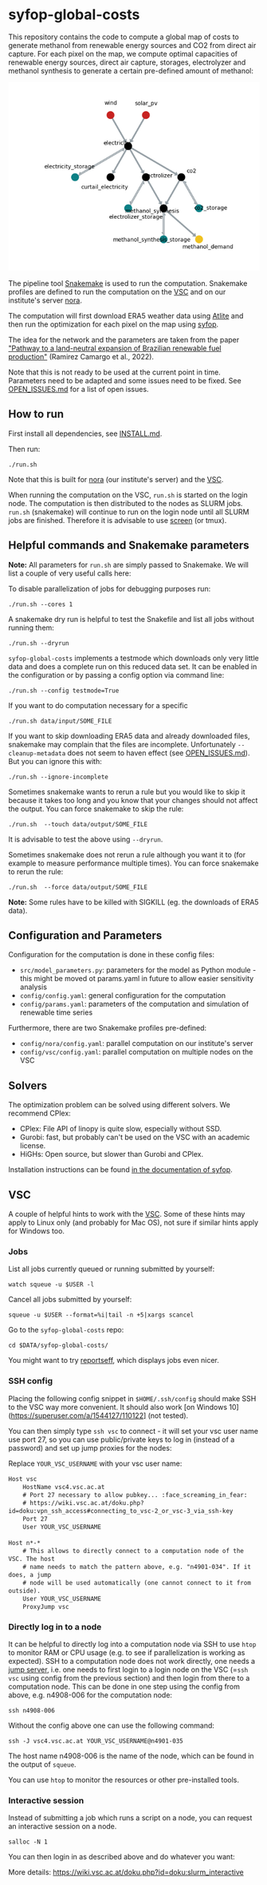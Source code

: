 syfop-global-costs
==================

This repository contains the code to compute a global map of costs to generate methanol from
renewable energy sources and CO2 from direct air capture. For each pixel on the map, we compute
optimal capacities of renewable energy sources, direct air capture, storages, electrolyzer and
methanol synthesis to generate a certain pre-defined amount of methanol:

![Graph of the network](data/output/network.png)

The pipeline tool [Snakemake](https://snakemake.github.io/) is used to run the computation.
Snakemake profiles are defined to run the computation on the [VSC](https://vsc.ac.at/) and on our
institute's server [nora](https://nora.boku.ac.at/).

The computation will first download ERA5 weather data using
[Atlite](https://atlite.readthedocs.io/) and then run the optimization for each pixel on the map
using [syfop](https://syfop.readthedocs.io/).

The idea for the network and the parameters are taken from the paper
["Pathway to a land-neutral expansion of Brazilian renewable fuel production"](https://doi.org/10.1038/s41467-022-30850-2) (Ramirez Camargo et al., 2022).

Note that this is not ready to be used at the current point in time. Parameters need to be adapted
and some issues need to be fixed. See [OPEN_ISSUES.md](OPEN_ISSUES.md) for a list of open issues.


How to run
----------

First install all dependencies, see [INSTALL.md](INSTALL.md).

Then run:

```
./run.sh
```

Note that this is built for [nora](https://nora.boku.ac.at/) (our institute's server) and the
[VSC](https://vsc.ac.at/).

When running the computation on the VSC, `run.sh` is started on the login node. The computation is
then distributed to the nodes as SLURM jobs. `run.sh` (snakemake) will continue to run on the login
node until all SLURM jobs are finished. Therefore it is advisable to use
[screen](https://www.gnu.org/software/screen/) (or tmux).


Helpful commands and Snakemake parameters
-----------------------------------------

**Note:** All parameters for `run.sh` are simply passed to Snakemake. We will list a couple of very
useful calls here:

To disable parallelization of jobs for debugging purposes run:

```
./run.sh --cores 1
```

A snakemake dry run is helpful to test the Snakefile and list all jobs without running them:

```
./run.sh --dryrun
```

`syfop-global-costs` implements a testmode which downloads only very little data and does a
complete run on this reduced data set. It can be enabled in the configuration or by passing a
config option via command line:

```
./run.sh --config testmode=True
```

If you want to do computation necessary for a specific

```
./run.sh data/input/SOME_FILE
```

If you want to skip downloading ERA5 data and already downloaded files, snakemake may complain that
the files are incomplete. Unfortunately `--cleanup-metadata` does not seem to haven effect (see
[OPEN_ISSUES.md](OPEN_ISSUES.md)). But you can ignore this with:

```
./run.sh --ignore-incomplete
```

Sometimes snakemake wants to rerun a rule but you would like to skip it because it takes too long
and you know that your changes should not affect the output. You can force snakemake to skip the
rule:

```
./run.sh  --touch data/output/SOME_FILE
```

It is advisable to test the above using `--dryrun`.

Sometimes snakemake does not rerun a rule although you want it to (for example to measure
performance multiple times). You can force snakemake to rerun the rule:

```
./run.sh  --force data/output/SOME_FILE
```


**Note:** Some rules have to be killed with SIGKILL (eg. the downloads of ERA5 data).


Configuration and Parameters
----------------------------

Configuration for the computation is done in these config files:

- `src/model_parameters.py`: parameters for the model as Python module - this might be moved ot
  params.yaml in future to allow easier sensitivity analysis
- `config/config.yaml`: general configuration for the computation
- `config/params.yaml`: parameters of the computation and simulation of renewable time series


Furthermore, there are two Snakemake profiles pre-defined:

- `config/nora/config.yaml`: parallel computation on our institute's server
- `config/vsc/config.yaml`: parallel computation on multiple nodes on the VSC


Solvers
-------

The optimization problem can be solved using different solvers. We recommend CPlex:

- CPlex: File API of linopy is quite slow, especially without SSD.
- Gurobi: fast, but probably can't be used on the VSC with an academic license.
- HiGHs: Open source, but slower than Gurobi and CPlex.

Installation instructions can be found [in the documentation of syfop](https://syfop.readthedocs.io/latest/how-to-install.html#install-solvers).


VSC
---

A couple of helpful hints to work with the [VSC](https://vsc.ac.at/). Some of these hints may apply
to Linux only (and probably for Mac OS), not sure if similar hints apply for Windows too.


### Jobs

List all jobs currently queued or running submitted by yourself:

```
watch squeue -u $USER -l
```

Cancel all jobs submitted by yourself:

```
squeue -u $USER --format=%i|tail -n +5|xargs scancel
```

Go to the `syfop-global-costs` repo:

```
cd $DATA/syfop-global-costs/
```

You might want to try [reportseff](https://github.com/troycomi/reportseff), which displays jobs
even nicer.


### SSH config

Placing the following config snippet in `$HOME/.ssh/config` should make SSH to the VSC way more
convenient. It should also work [on Windows 10](https://superuser.com/a/1544127/110122] (not tested).

You can then simply type `ssh vsc` to connect - it will set your vsc user name use port 27, so you
can use public/private keys to log in (instead of a password) and set up jump proxies for the
nodes:

Replace `YOUR_VSC_USERNAME` with your vsc user name:

```
Host vsc
    HostName vsc4.vsc.ac.at
    # Port 27 necessary to allow pubkey... :face_screaming_in_fear:
    # https://wiki.vsc.ac.at/doku.php?id=doku:vpn_ssh_access#connecting_to_vsc-2_or_vsc-3_via_ssh-key
    Port 27
    User YOUR_VSC_USERNAME

Host n*-*
    # This allows to directly connect to a computation node of the VSC. The host
    # name needs to match the pattern above, e.g. "n4901-034". If it does, a jump
    # node will be used automatically (one cannot connect to it from outside).
    User YOUR_VSC_USERNAME
    ProxyJump vsc
```


### Directly log in to a node

It can be helpful to directly log into a computation node via SSH to use `htop` to monitor RAM or
CPU usage (e.g. to see if parallelization is working as expected). SSH to a computation node does
not work directly, one needs a [jump server](https://en.wikipedia.org/wiki/Jump_server), i.e. one
needs to first login to a login node on the VSC (=`ssh vsc` using config from the previous section)
and then login from there to a computation node. This can be done in one step using the config from
above, e.g. n4908-006 for the computation node:

```
ssh n4908-006
```

Without the config above one can use the following command:

```
ssh -J vsc4.vsc.ac.at YOUR_VSC_USERNAME@n4901-035
```

The host name n4908-006 is the name of the node, which can be found in the output of `squeue`.

You can use `htop` to monitor the resources or other pre-installed tools.


### Interactive session

Instead of submitting a job which runs a script on a node, you can request an interactive session
on a node.

```
salloc -N 1
```

You can then login in as described above and do whatever you want:

More details: https://wiki.vsc.ac.at/doku.php?id=doku:slurm_interactive
